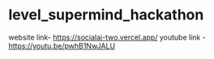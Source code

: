 # level_supermind_hackathon
website link- https://socialai-two.vercel.app/
youtube link - https://youtu.be/pwhB1NwJALU
